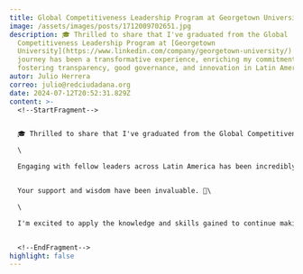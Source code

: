 ```yaml
---
title: Global Competitiveness Leadership Program at Georgetown University
image: /assets/images/posts/1712009702651.jpg
description: 🎓 Thrilled to share that I've graduated from the Global
  Competitiveness Leadership Program at [Georgetown
  University](https://www.linkedin.com/company/georgetown-university/)! This
  journey has been a transformative experience, enriching my commitment to
  fostering transparency, good governance, and innovation in Latin America. 🌎
autor: Julio Herrera
correo: julio@redciudadana.org
date: 2024-07-12T20:52:31.829Z
content: >-
  <!--StartFragment-->


  🎓 Thrilled to share that I've graduated from the Global Competitiveness Leadership Program at [Georgetown University](https://www.linkedin.com/company/georgetown-university/)! This journey has been a transformative experience, enriching my commitment to fostering transparency, good governance, and innovation in Latin America. 🌎\

  \

  Engaging with fellow leaders across Latin America has been incredibly inspiring, broadening my perspective and fueling my passion for societal change.


  Your support and wisdom have been invaluable. 🙏\

  \

  I'm excited to apply the knowledge and skills gained to continue making a difference in our region. Let's keep pushing boundaries and creating impactful change together! 💪


  <!--EndFragment-->
highlight: false
---
```

